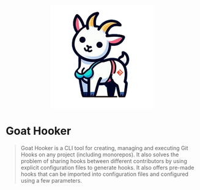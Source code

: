 <p align="center">
  <img src="https://github.com/zuygui/goat-hooker/blob/docs/public/logo.png" alt="Goat Hooker logo">
</p>


# Goat Hooker

> Goat Hooker is a CLI tool for creating, managing and executing Git Hooks on any project (including monorepos). It also solves the problem of sharing hooks between different contributors by using explicit configuration files to generate hooks. It also offers pre-made hooks that can be imported into configuration files and configured using a few parameters.
